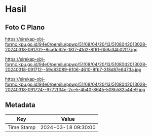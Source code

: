# Hasil

## Foto C Plano

https://sirekap-obj-formc.kpu.go.id/94e0/pemilu/ppwp/51/08/04/20/13/5108042013028-20240318-091701--8ca0c62e-18f7-41d2-8f91-059a34b02ff7.jpg

https://sirekap-obj-formc.kpu.go.id/94e0/pemilu/ppwp/51/08/04/20/13/5108042013028-20240318-091712--59c83089-6106-4610-8fb7-3f8d87e6473a.jpg

https://sirekap-obj-formc.kpu.go.id/94e0/pemilu/ppwp/51/08/04/20/13/5108042013028-20240318-091724--9772f34e-2ce5-4b40-8645-508b582a44e9.jpg


## Metadata

| Key        | Value               |
| ---------- | ------------------- |
| Time Stamp | 2024-03-18 09:30:00 |



